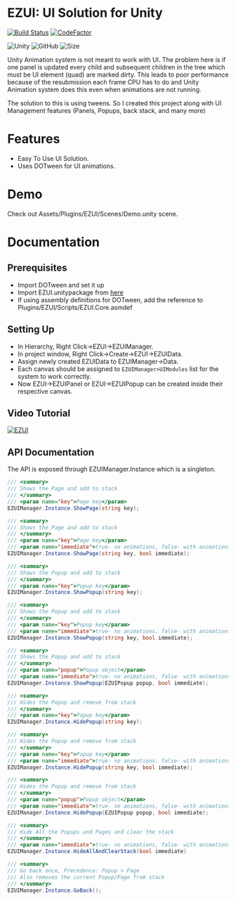 # EZUI: UI Solution for Unity

[![Build Status](https://github.com/MohitSethi99/EZUI/workflows/build/badge.svg)](https://github.com/MohitSethi99/EZUI/actions?workflow=build)
[![CodeFactor](https://www.codefactor.io/repository/github/mohitsethi99/ezui/badge)](https://www.codefactor.io/repository/github/mohitsethi99/ezui)

![Unity](https://img.shields.io/badge/platform-Unity-blue?style=flat-square)
![GitHub](https://img.shields.io/github/license/MohitSethi99/EZUI?color=blue&style=flat-square)
![Size](https://img.shields.io/github/repo-size/MohitSethi99/EZUI?style=flat-square)

Unity Animation system is not meant to work with UI.
The problem here is if one panel is updated every child and subsequent children in the tree which must be UI element (quad) are marked dirty. This leads to poor performance because of the resubmission each frame CPU has to do and Unity Animation system does this even when animations are not running.

The solution to this is using tweens. So I created this project along with UI Management features (Panels, Popups, back stack, and many more)

# Features

- Easy To Use UI Solution.
- Uses DOTween for UI animations.

# Demo

Check out Assets/Plugins/EZUI/Scenes/Demo.unity scene.

# Documentation

## Prerequisites
- Import DOTween and set it up
- Import EZUI.unitypackage from [here](https://github.com/MohitSethi99/EZUI/releases)
- If using assembly definitions for DOTween, add the reference to Plugins/EZUI/Scripts/EZUI.Core.asmdef

## Setting Up
- In Hierarchy, Right Click&#8594;EZUI&#8594;EZUIManager.
- In project window, Right Click&#8594;Create&#8594;EZUI&#8594;EZUIData.
- Assign newly created EZUIData to EZUIManager&#8594;Data.
- Each canvas should be assigned to `EZUIManager>UIModules` list for the system to work correctly.
- Now EZUI&#8594;EZUIPanel or EZUI&#8594;EZUIPopup can be created inside their respective canvas.

## Video Tutorial

[![EZUI](https://yt-embed.herokuapp.com/embed?v=wslE4BnRLk8)](https://youtube.com/playlist?list=PLoY41wN_Nn7ia87iad-Z7kMlNxKdrE0zD "EZUI")

## API Documentation

The API is exposed through EZUIManager.Instance which is a singleton.
```csharp
/// <summary>
/// Shows the Page and add to stack
/// </summary>
/// <param name="key">Page key</param>
EZUIManager.Instance.ShowPage(string key);

/// <summary>
/// Shows the Page and add to stack
/// </summary>
/// <param name="key">Page key</param>
/// <param name="immediate">true- no animations, false- with animations</param>
EZUIManager.Instance.ShowPage(string key, bool immediate);

/// <summary>
/// Shows the Popup and add to stack
/// </summary>
/// <param name="key">Popup key</param>
EZUIManager.Instance.ShowPopup(string key);

/// <summary>
/// Shows the Popup and add to stack
/// </summary>
/// <param name="key">Popup key</param>
/// <param name="immediate">true- no animations, false- with animations</param>
EZUIManager.Instance.ShowPopup(string key, bool immediate);

/// <summary>
/// Shows the Popup and add to stack
/// </summary>
/// <param name="popup">Popup object</param>
/// <param name="immediate">true- no animations, false- with animations</param>
EZUIManager.Instance.ShowPopup(EZUIPopup popup, bool immediate);

/// <summary>
/// Hides the Popup and remove from stack
/// </summary>
/// <param name="key">Popup key</param>
EZUIManager.Instance.HidePopup(string key);

/// <summary>
/// Hides the Popup and remove from stack
/// </summary>
/// <param name="key">Popup key</param>
/// <param name="immediate">true- no animations, false- with animations</param>
EZUIManager.Instance.HidePopup(string key, bool immediate);

/// <summary>
/// Hides the Popup and remove from stack
/// </summary>
/// <param name="popup">Popup object</param>
/// <param name="immediate">true- no animations, false- with animations</param>
EZUIManager.Instance.HidePopup(EZUIPopup popup, bool immediate);

/// <summary>
/// Hide All the Popups and Pages and clear the stack
/// </summary>
/// <param name="immediate">true- no animations, false- with animations</param>
EZUIManager.Instance.HideAllAndClearStack(bool immediate)

/// <summary>
/// Go back once, Precedence: Popup > Page
/// Also removes the current Popup/Page from stack
/// </summary>
EZUIManager.Instance.GoBack();
```
